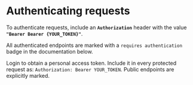 # Authenticating requests

To authenticate requests, include an **`Authorization`** header with the value **`"Bearer Bearer {YOUR_TOKEN}"`**.

All authenticated endpoints are marked with a `requires authentication` badge in the documentation below.

Login to obtain a personal access token. Include it in every protected request as: <code>Authorization: Bearer YOUR_TOKEN</code>. Public endpoints are explicitly marked.
